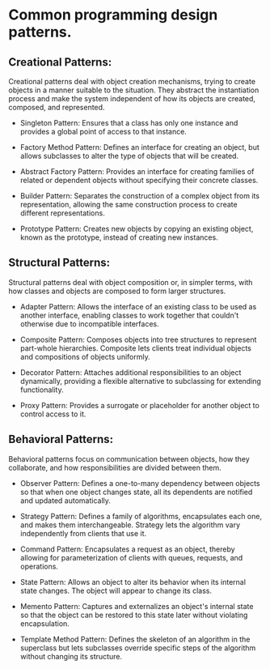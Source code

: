 # Common programming design patterns.

## Creational Patterns:
Creational patterns deal with object creation mechanisms, trying to create objects in a manner suitable to the situation. They abstract the instantiation process and make the system independent of how its objects are created, composed, and represented.

- Singleton Pattern: Ensures that a class has only one instance and provides a global point of access to that instance.

- Factory Method Pattern: Defines an interface for creating an object, but allows subclasses to alter the type of objects that will be created.

- Abstract Factory Pattern: Provides an interface for creating families of related or dependent objects without specifying their concrete classes.

- Builder Pattern: Separates the construction of a complex object from its representation, allowing the same construction process to create different representations.

- Prototype Pattern: Creates new objects by copying an existing object, known as the prototype, instead of creating new instances.
  

## Structural Patterns:
Structural patterns deal with object composition or, in simpler terms, with how classes and objects are composed to form larger structures.

- Adapter Pattern: Allows the interface of an existing class to be used as another interface, enabling classes to work together that couldn't otherwise due to incompatible interfaces.

- Composite Pattern: Composes objects into tree structures to represent part-whole hierarchies. Composite lets clients treat individual objects and compositions of objects uniformly.

- Decorator Pattern: Attaches additional responsibilities to an object dynamically, providing a flexible alternative to subclassing for extending functionality.

- Proxy Pattern: Provides a surrogate or placeholder for another object to control access to it.
  

## Behavioral Patterns:
Behavioral patterns focus on communication between objects, how they collaborate, and how responsibilities are divided between them.

- Observer Pattern: Defines a one-to-many dependency between objects so that when one object changes state, all its dependents are notified and updated automatically.

- Strategy Pattern: Defines a family of algorithms, encapsulates each one, and makes them interchangeable. Strategy lets the algorithm vary independently from clients that use it.

- Command Pattern: Encapsulates a request as an object, thereby allowing for parameterization of clients with queues, requests, and operations.

- State Pattern: Allows an object to alter its behavior when its internal state changes. The object will appear to change its class.

- Memento Pattern: Captures and externalizes an object's internal state so that the object can be restored to this state later without violating encapsulation.

- Template Method Pattern: Defines the skeleton of an algorithm in the superclass but lets subclasses override specific steps of the algorithm without changing its structure.





